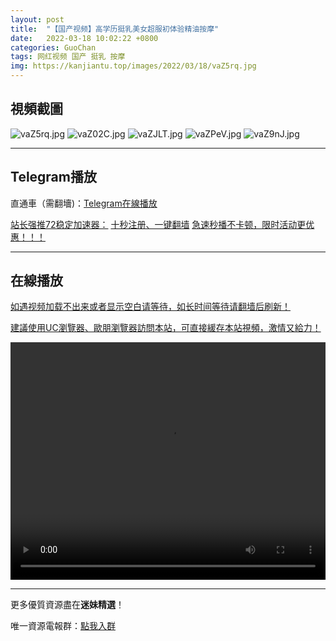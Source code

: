 ```yaml
---
layout: post
title:  "【国产视频】高学历挺乳美女超服初体验精油按摩"
date:   2022-03-18 10:02:22 +0800
categories: GuoChan
tags: 网红视频 国产 挺乳 按摩
img: https://kanjiantu.top/images/2022/03/18/vaZ5rq.jpg
---
```



## 視頻截圖

![vaZ5rq.jpg](https://kanjiantu.top/images/2022/03/18/vaZ5rq.jpg)
![vaZ02C.jpg](https://kanjiantu.top/images/2022/03/18/vaZ02C.jpg)
![vaZJLT.jpg](https://kanjiantu.top/images/2022/03/18/vaZJLT.jpg)
![vaZPeV.jpg](https://kanjiantu.top/images/2022/03/18/vaZPeV.jpg)
![vaZ9nJ.jpg](https://kanjiantu.top/images/2022/03/18/vaZ9nJ.jpg)

* * *
## Telegram播放

直通車（需翻墻)：[Telegram在線播放](https://t.me/mimeijingxuan/197)

<u>站长强推72稳定加速器：</u> [十秒注册、一键翻墙](https://www.mimei.blog/skip/vpn.html)
<u>急速秒播不卡顿，限时活动更优惠！！！</u>
* * *
## 在線播放
<u>如遇视频加载不出来或者显示空白请等待，如长时间等待请翻墙后刷新！</u>

<u>建議使用UC瀏覽器、歐朋瀏覽器訪問本站，可直接緩存本站視頻，激情又給力！</u>
<center><video src="https://cdn.publer.io/uploads/tmp/1648495463-24441-0698-7253/2a6b5d7af76a82297506bb9386f3965f.mp4" width="100%" height="380px" controls="controls"></video></center>


* * *
更多優質資源盡在**迷妹精選**！

唯一資源電報群：[點我入群](https://t.me/mimeijingxuan)


